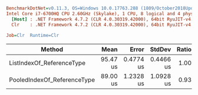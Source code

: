 ``` ini

BenchmarkDotNet=v0.11.3, OS=Windows 10.0.17763.288 (1809/October2018Update/Redstone5)
Intel Core i7-6700HQ CPU 2.60GHz (Skylake), 1 CPU, 8 logical and 4 physical cores
  [Host] : .NET Framework 4.7.2 (CLR 4.0.30319.42000), 64bit RyuJIT-v4.7.3260.0
  Clr    : .NET Framework 4.7.2 (CLR 4.0.30319.42000), 64bit RyuJIT-v4.7.3260.0

Job=Clr  Runtime=Clr  

```
|                      Method |     Mean |     Error |    StdDev | Ratio |
|---------------------------- |---------:|----------:|----------:|------:|
|   ListIndexOf_ReferenceType | 95.47 us | 0.4774 us | 0.4466 us |  1.00 |
| PooledIndexOf_ReferenceType | 89.00 us | 1.2328 us | 1.0928 us |  0.93 |
